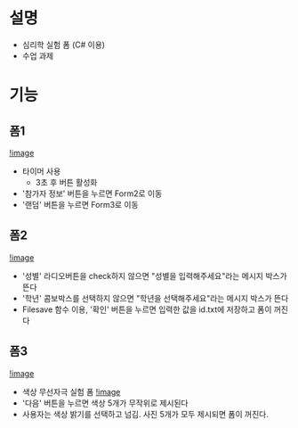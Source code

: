 설명
====
- 심리학 실험 폼 (C# 이용)
- 수업 과제

기능
===
폼1
---
[!image](/image/캡처1)
- 타이머 사용
  - 3초 후 버튼 활성화
- '참가자 정보' 버튼을 누르면 Form2로 이동
- '랜덤' 버튼을 누르면 Form3로 이동
  
폼2
-----
[!image](/image/캡처2)
- '성별' 라디오버튼을 check하지 않으면 "성별을 입력해주세요"라는 메시지 박스가 뜬다
- '학년' 콤보박스를 선택하지 않으면 "학년을 선택해주세요"라는 메시지 박스가 뜬다
- Filesave 함수 이용, '확인' 버튼을 누르면 입력한 값을 id.txt에 저장하고 폼이 꺼진다

폼3
-------
[!image](/image/캡처4)
- 색상 무선자극 실험 폼
[!image](/image/캡처3)
- '다음' 버튼을 누르면 색상 5개가 무작위로 제시된다
- 사용자는 색상 밝기를 선택하고 넘김. 사진 5개가 모두 제시되면 폼이 꺼진다.
